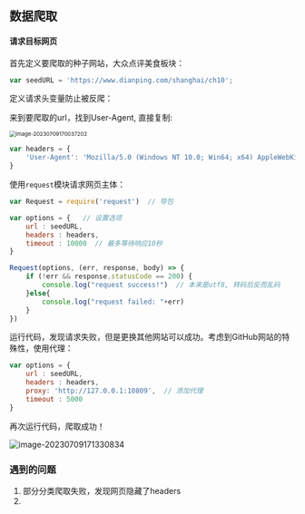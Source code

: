## 数据爬取

#### 请求目标网页

首先定义要爬取的种子网站，大众点评美食板块：

```js
var seedURL = 'https://www.dianping.com/shanghai/ch10';
```

定义请求头变量防止被反爬：

来到要爬取的url，找到User-Agent, 直接复制:

<img src="C:\Users\lenovo\AppData\Roaming\Typora\typora-user-images\image-20230709170037202.png" alt="image-20230709170037202" style="zoom: 67%;" />

```js
var headers = {
    'User-Agent': 'Mozilla/5.0 (Windows NT 10.0; Win64; x64) AppleWebKit/537.36 (KHTML, like Gecko) Chrome/114.0.0.0 Safari/537.36'
}
```

使用`request`模块请求网页主体：

```js
var Request = require('request')  // 导包

var options = {   // 设置选项
    url : seedURL,
    headers : headers,
    timeout : 10000  // 最多等待响应10秒
}

Request(options, (err, response, body) => {
    if (!err && response.statusCode == 200) {
        console.log("request success!")  // 本来是utf8, 转码后反而乱码
    }else{
        console.log("request failed: "+err)
    }
})
```

运行代码，发现请求失败，但是更换其他网站可以成功。考虑到GitHub网站的特殊性，使用代理：

```js
var options = {
    url : seedURL,
    headers : headers,
    proxy: 'http://127.0.0.1:10809',  // 添加代理
    timeout : 5000
}
```

再次运行代码，爬取成功！

![image-20230709171330834](C:\Users\lenovo\AppData\Roaming\Typora\typora-user-images\image-20230709171330834.png)

### 遇到的问题

1. 部分分类爬取失败，发现网页隐藏了headers
2. 